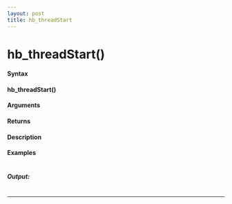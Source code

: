 ```yaml
---
layout: post
title: hb_threadStart
---
```


# hb_threadStart()


#### Syntax

#### hb_threadStart()

#### Arguments

#### Returns

#### Description

#### Examples

```

```

##### Output:

```

```

---